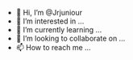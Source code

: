 - 👋 Hi, I’m @Jrjuniour
- 👀 I’m interested in ...
- 🌱 I’m currently learning ...
- 💞️ I’m looking to collaborate on ...
- 📫 How to reach me ...

<!---
Jrjuniour/Jrjuniour is a ✨ special ✨ repository because its `README.md` (this file) appears on your GitHub profile.
You can click the Preview link to take a look at your changes.
--->
